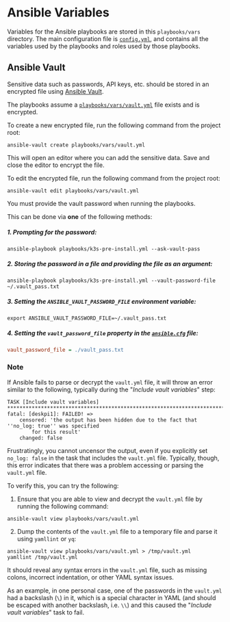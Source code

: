# Ansible Variables
         
Variables for the Ansible playbooks are stored in this `playbooks/vars` directory. The main configuration file is [`config.yml`](config.yml), and contains all the variables used by the 
playbooks and roles used by those playbooks.

## Ansible Vault

Sensitive data such as passwords, API keys, etc. should be stored in an encrypted file using [Ansible Vault](https://docs.ansible.com/ansible/latest/user_guide/vault.html).

The playbooks assume a [`playbooks/vars/vault.yml`](playbooks/vars/vault.yml) file exists and is encrypted.

To create a new encrypted file, run the following command from the project root:

```shell
ansible-vault create playbooks/vars/vault.yml
```

This will open an editor where you can add the sensitive data. Save and close the editor to encrypt the file.

To edit the encrypted file, run the following command from the project root:

```shell
ansible-vault edit playbooks/vars/vault.yml
```

You must provide the vault password when running the playbooks.

This can be done via **one** of the following methods:

##### 1. Prompting for the password:

```shell
ansible-playbook playbooks/k3s-pre-install.yml --ask-vault-pass
```

##### 2. Storing the password in a file and providing the file as an argument:

```shell
ansible-playbook playbooks/k3s-pre-install.yml --vault-password-file ~/.vault_pass.txt
```

##### 3. Setting the `ANSIBLE_VAULT_PASSWORD_FILE` environment variable:

```shell
export ANSIBLE_VAULT_PASSWORD_FILE=~/.vault_pass.txt
```

##### 4. Setting the `vault_password_file` property in the [`ansible.cfg`](ansible.cfg) file:

```ini
vault_password_file = ./vault_pass.txt
```

### Note

If Ansible fails to parse or decrypt the `vault.yml` file, it will throw an error similar to the following, typically during the "_Include vault variables_" step:

```shell
TASK [Include vault variables] ************************************************************************************************************************************************************************************************************************************************
fatal: [deskpi1]: FAILED! =>
    censored: 'the output has been hidden due to the fact that ''no_log: true'' was specified
        for this result'
    changed: false
```

Frustratingly, you cannot uncensor the output, even if you explicitly set `no_log: false` in the task that includes the `vault.yml` file. Typically, though, this error indicates that there was a problem
accessing or parsing the `vault.yml` file.

To verify this, you can try the following:

1. Ensure that you are able to view and decrypt the `vault.yml` file by running the following command:
```shell
ansible-vault view playbooks/vars/vault.yml
```

2. Dump the contents of the `vault.yml` file to a temporary file and parse it using `yamllint` or `yq`:

```shell
ansible-vault view playbooks/vars/vault.yml > /tmp/vault.yml
yamllint /tmp/vault.yml
````

It should reveal any syntax errors in the `vault.yml` file, such as missing colons, incorrect indentation, or other YAML syntax issues.

As an example, in one personal case, one of the passwords in the `vault.yml` had a backslash (`\`) in it, which is a special character in YAML (and should be escaped with another 
backslash, i.e. `\\`) and this caused the "_Include vault variables_" task to fail.